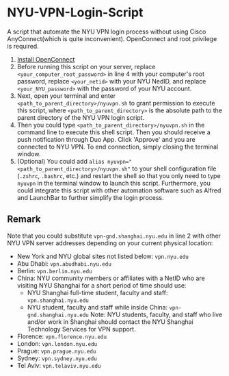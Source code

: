 # NYU-VPN-Login-Script
A script that automate the NYU VPN login process without using Cisco AnyConnect(which is quite inconvenient). OpenConnect and root privilege is required.

1. [Install OpenConnect](https://www.infradead.org/openconnect/packages.html)
2. Before running this script on your server, replace `<your_computer_root_password>` in line 4 with your computer's root password, replace `<your_netid>` with your NYU NedID, and replace `<your_NYU_password>` with the password of your NYU account.
3. Next, open your terminal and enter `<path_to_parent_directory>/nyuvpn.sh` to grant permission to execute this script, where `<path_to_parent_directory>` is the absolute path to the parent directory of the NYU VPN login script.
4. Then you could type `<path_to_parent_directory>/nyuvpn.sh` in the command line to execute this shell script. Then you should receive a push notification through Duo App. Click 'Approve' and you are connected to NYU VPN. To end connection, simply closing the terminal window.
5. (Optional) You could add `alias nyuvpn="<path_to_parent_directory>/nyuvpn.sh"` to your shell configuration file (`.zshrc`, `.bashrc`, etc.) and restart the shell so that you only need to type `nyuvpn` in the terminal window to launch this script. Furthermore, you could integrate this script with other automation software such as Alfred and LaunchBar to further simplify the login process.

## Remark
Note that you could substitute `vpn-gnd.shanghai.nyu.edu` in line 2 with other NYU VPN server addresses depending on your current physical location:
- New York and NYU global sites not listed below: `vpn.nyu.edu`
- Abu Dhabi: `vpn.abudhabi.nyu.edu`
- Berlin: `vpn.berlin.nyu.edu`
- China:
  NYU community members or affiliates with a NetID who are visiting NYU Shanghai for a short period of time should use:
  - NYU Shanghai full-time student, faculty and staff: `vpn.shanghai.nyu.edu`
  - NYU student, faculty and staff while inside China: `vpn-gnd.shanghai.nyu.edu`
  Note: NYU students, faculty, and staff who live and/or work in Shanghai should contact the NYU Shanghai Technology Services for VPN support.
- Florence: `vpn.florence.nyu.edu`
- London: `vpn.london.nyu.edu`
- Prague: `vpn.prague.nyu.edu`
- Sydney: `vpn.sydney.nyu.edu`
- Tel Aviv: `vpn.telaviv.nyu.edu`
